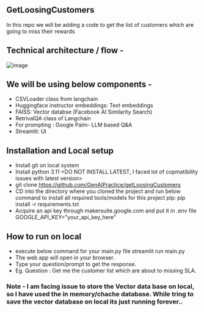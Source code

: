## GetLoosingCustomers
In this repo we will be adding a code to get the list of customers which are going to miss their rewards

## Technical architecture / flow - 

![image](https://github.com/GenAIPractice/getLoosingCustomers/assets/161993711/d3847342-ac09-4f44-ae26-f3e050f8a0c5)



## We will be using below components - 
  - CSVLoader class from langchain
  - Huggingface instructor embeddings: Text embeddings
  - FAISS: Vector databse (Facebook AI Similarity Search)
  - RetrivalQA class of Langchain
  - For prompting : Google Palm- LLM based Q&A
  - Streamlit: UI

## Installation and Local setup
  - Install git on local system
  - Install python 3.11 <DO NOT INSTALL LATEST, I faced lot of copmatibility issues with latest version>
  - git clone https://github.com/GenAIPractice/getLoosingCustomers 
  - CD into the directory where you cloned the project and run below command to install all required tools/models for this project
      pip: pip install -r requirements.txt
  - Acquire an api key through makersuite.google.com and put it in .env file
      GOOGLE_API_KEY="your_api_key_here"
    
## How to run on local
  - execute below command for your main.py file
    streamlit run main.py
  - The web app will open in your browser.
  - Type your question/prompt to get the response.
  - Eg. Question : Get me the customer list which are about to missing SLA.

### Note - I am facing issue to store the Vector data base on local, so I have used the in memory/chache database. While tring to save the vector database on local its just running forever.. 
